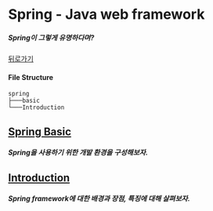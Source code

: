 # Spring - Java web framework

##### Spring이 그렇게 유명하다며?

[뒤로가기](/web/README.md)

#### File Structure

```
spring
├───basic
└───Introduction
```

## [Spring Basic](/web/spring/basic/README.md)

##### Spring을 사용하기 위한 개발 환경을 구성해보자.

## [Introduction](/web/spring/introduction/README.md)

##### Spring framework에 대한 배경과 장점, 특징에 대해 살펴보자.  


